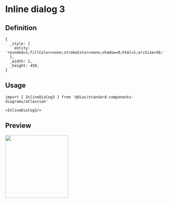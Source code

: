 # Inline dialog 3

## Definition

```
{
  _style: { 
    entity: 'rounded=1;fillColor=none;strokeColor=none;shadow=0;html=1;arcSize=50;fontSize=12;align=left;verticalAlign=middle;spacingLeft=10',
  },
  _width: 1,
  _height: 450,
}
```

## Usage

```
import { InlineDialog3 } from '@diac/standard-components-diagrams/atlassian'

<InlineDialog3/>
```

## Preview

<img src="./inline-dialog-3.png" width="200"/>
